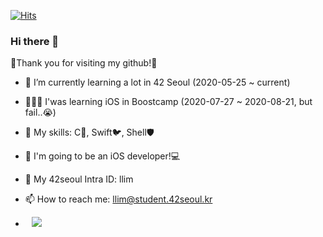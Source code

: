 [![Hits](https://hits.seeyoufarm.com/api/count/incr/badge.svg?url=https%3A%2F%2Fgithub.com%2Flina0322)](https://hits.seeyoufarm.com) 

### Hi there 👋

🥳Thank you for visiting my github!🥳

- 🌱 I’m currently learning a lot in 42 Seoul (2020-05-25 ~ current)
- 🤦🏻‍♀️ I'was learning iOS in Boostcamp (2020-07-27 ~ 2020-08-21, but fail..😭)


- 🏹 My skills: C🍭, Swift🐦, Shell🛡
- 🤩 I'm going to be an iOS developer!💻


- 💬 My 42seoul Intra ID: llim
- 📫 How to reach me: llim@student.42seoul.kr
- <a href="https://instagram.com/l.lina__">
    <img 
        src="http://img.shields.io/badge/-Instagram-black?style=flat&logo=Instagram&link=https://instagram.com/l.lina__"
        style="height : auto; margin-left : 10px; margin-right : 10px;"/>
</a>
